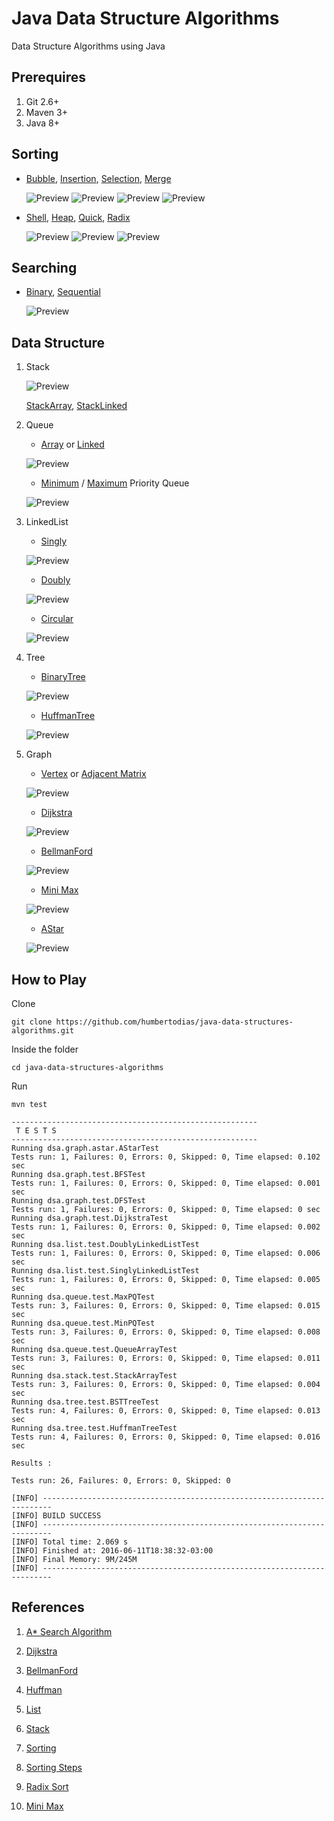 # Java Data Structure Algorithms

Data Structure Algorithms using Java


## Prerequires

1. Git 2.6+
2. Maven 3+
3. Java 8+

## Sorting

* [Bubble](src/main/java/dsa/sort/BubbleSort.java), [Insertion](src/main/java/dsa/sort/InsertionSort.java), [Selection](src/main/java/dsa/sort/SelectionSort.java), [Merge](src/main/java/dsa/sort/MergeSort.java)

	![Preview](doc/bubble-sort.gif)
	![Preview](doc/insertion-sort.gif)
	![Preview](doc/selection-sort.gif)
	![Preview](doc/merge-sort.gif)

* [Shell](src/main/java/dsa/sort/ShellSort.java), [Heap](src/main/java/dsa/sort/HeapSort.java), [Quick](src/main/java/dsa/sort/QuickSort.java), [Radix](src/main/java/dsa/sort/RadixSort.java)

	![Preview](doc/shell-sort.gif)
	![Preview](doc/heap-sort.gif)
	![Preview](doc/quick-sort.gif)

## Searching

* [Binary](src/main/java/dsa/search/BinarySearch.java), [Sequential](src/main/java/dsa/search/SequentialSearch.java)

	![Preview](doc/binary-and-linear-search.gif)

## Data Structure

1. Stack

	![Preview](doc/stack.jpg)

	[StackArray](src/main/java/dsa/stack/StackArray.java),
	[StackLinked](src/main/java/dsa/stack/StackLinkedList.java)

2. Queue

	* [Array](src/main/java/dsa/queue/QueueArray.java) or [Linked](src/main/java/dsa/queue/QueueLinkedList.java)

	![Preview](doc/queue.jpg)
	
	* [Minimum](src/main/java/dsa/queue/priority/MinPQ.java) / [Maximum](src/main/java/dsa/queue/priority/MaxPQ.java) Priority Queue

	![Preview](doc/priorityqueue.png)

3. LinkedList
	
	* [Singly](src/main/java/dsa/list/SinglyLinkedList.java)	 
	
	![Preview](doc/linked_list.jpg)

	* [Doubly](src/main/java/dsa/list/DoublyLinkedList.java)
	
	![Preview](doc/doubly_linked_list.jpg)
		
	* [Circular](src/main/java/dsa/list/CircularLinkedList.java)

	![Preview](doc/singly_circular_linked_list.jpg)
	

4. Tree

	* [BinaryTree](src/main/java/dsa/tree/bst/BinarySearchTree.java)


	![Preview](doc/binary_tree.jpg)

	
	* [HuffmanTree](src/main/java/dsa/tree/huffman/HuffmanTree.java)

	![Preview](doc/huffman.png)
	

5. Graph

	* [Vertex](src/main/java/dsa/graph/Graph.java) or [Adjacent Matrix](src/main/java/dsa/graph/GraphMatrix.java)
	
	![Preview](doc/graph_adjacent_matrix.png)

	* [Dijkstra](src/main/java/dsa/ai/graph/path/Dijkstra.java)

	![Preview](doc/dijkstra.gif)

	* [BellmanFord](src/main/java/dsa/ai/graph/path/BellmanFord.java)

	![Preview](doc/bellman_ford.gif)

	* [Mini Max](src/main/java/dsa/ai/graph/minimax/Minimax.java)

	![Preview](doc/mini-max.gif)

	* [AStar](src/main/java/dsa/ai/graph/path/astar/AStar.java)

	![Preview](doc/a-star.gif)


## How to Play

Clone

```
git clone https://github.com/humbertodias/java-data-structures-algorithms.git
```

Inside the folder

```
cd java-data-structures-algorithms
```

Run

```
mvn test
```
```
-------------------------------------------------------
 T E S T S
-------------------------------------------------------
Running dsa.graph.astar.AStarTest
Tests run: 1, Failures: 0, Errors: 0, Skipped: 0, Time elapsed: 0.102 sec
Running dsa.graph.test.BFSTest
Tests run: 1, Failures: 0, Errors: 0, Skipped: 0, Time elapsed: 0.001 sec
Running dsa.graph.test.DFSTest
Tests run: 1, Failures: 0, Errors: 0, Skipped: 0, Time elapsed: 0 sec
Running dsa.graph.test.DijkstraTest
Tests run: 1, Failures: 0, Errors: 0, Skipped: 0, Time elapsed: 0.002 sec
Running dsa.list.test.DoublyLinkedListTest
Tests run: 1, Failures: 0, Errors: 0, Skipped: 0, Time elapsed: 0.006 sec
Running dsa.list.test.SinglyLinkedListTest
Tests run: 1, Failures: 0, Errors: 0, Skipped: 0, Time elapsed: 0.005 sec
Running dsa.queue.test.MaxPQTest
Tests run: 3, Failures: 0, Errors: 0, Skipped: 0, Time elapsed: 0.015 sec
Running dsa.queue.test.MinPQTest
Tests run: 3, Failures: 0, Errors: 0, Skipped: 0, Time elapsed: 0.008 sec
Running dsa.queue.test.QueueArrayTest
Tests run: 3, Failures: 0, Errors: 0, Skipped: 0, Time elapsed: 0.011 sec
Running dsa.stack.test.StackArrayTest
Tests run: 3, Failures: 0, Errors: 0, Skipped: 0, Time elapsed: 0.004 sec
Running dsa.tree.test.BSTTreeTest
Tests run: 4, Failures: 0, Errors: 0, Skipped: 0, Time elapsed: 0.013 sec
Running dsa.tree.test.HuffmanTreeTest
Tests run: 4, Failures: 0, Errors: 0, Skipped: 0, Time elapsed: 0.016 sec

Results :

Tests run: 26, Failures: 0, Errors: 0, Skipped: 0

[INFO] ------------------------------------------------------------------------
[INFO] BUILD SUCCESS
[INFO] ------------------------------------------------------------------------
[INFO] Total time: 2.069 s
[INFO] Finished at: 2016-06-11T18:38:32-03:00
[INFO] Final Memory: 9M/245M
[INFO] ------------------------------------------------------------------------
```


## References

1. [A* Search Algorithm](https://en.wikipedia.org/wiki/A*_search_algorithm)

2. [Dijkstra](http://www.vogella.com/tutorials/JavaAlgorithmsDijkstra/article.html)

3. [BellmanFord](http://www.geekviewpoint.com/java/graph/bellman_ford_shortest_path)

4. [Huffman](https://rosettacode.org/wiki/Huffman_coding#Java)

5. [List](http://java2novice.com/data-structures-in-java/linked-list/doubly-linked-list/)

6. [Stack](http://eddmann.com/posts/implementing-a-stack-in-java-using-arrays-and-linked-lists/)

7. [Sorting](http://www.sorting-algorithms.com/)

8. [Sorting Steps](https://www.bluffton.edu/~nesterd/java/SortingDemo.html)

9. [Radix Sort](https://en.wikipedia.org/wiki/Radix_sort)

10. [Mini Max](http://www.brian-borowski.com/software/connectfour/)